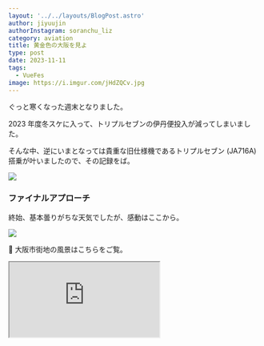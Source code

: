 ```yaml
---
layout: '../../layouts/BlogPost.astro'
author: jiyuujin
authorInstagram: soranchu_liz
category: aviation
title: 黄金色の大阪を見よ
type: post
date: 2023-11-11
tags:
  - VueFes
image: https://i.imgur.com/jHdZQCv.jpg
---
```


ぐっと寒くなった週末となりました。

2023 年度冬スケに入って、トリプルセブンの伊丹便投入が減ってしまいました。

そんな中、逆にいまとなっては貴重な旧仕様機であるトリプルセブン (JA716A) 搭乗が叶いましたので、その記録をば。

![](/assets/img/20231111/JA716A_1.JPG)

### ファイナルアプローチ

終始、基本曇りがちな天気でしたが、感動はここから。

![](/assets/img/20231111/JA716A_2.JPG)

🎵 大阪市街地の風景はこちらをご覧。

<div class="wrapper">
  <div class="container">
    <iframe src="https://www.youtube.com/embed/5P04iS7LxwQ" class="player" title="大阪 市街地" loading="lazy"></iframe>
  </div>
</div>
